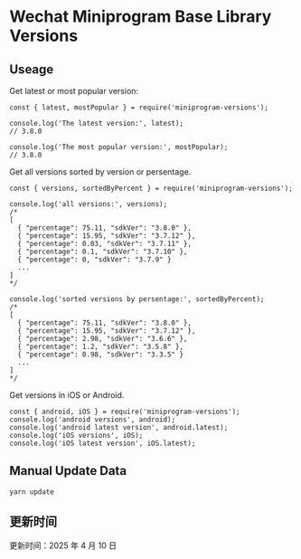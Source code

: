
# Wechat Miniprogram Base Library Versions

## Useage

Get latest or most popular version:

```;
const { latest, mostPopular } = require('miniprogram-versions');

console.log('The latest version:', latest);
// 3.8.0

console.log('The most popular version:', mostPopular);
// 3.8.0

```

Get all versions sorted by version or persentage.

```
const { versions, sortedByPercent } = require('miniprogram-versions');

console.log('all versions:', versions);
/*
[
  { "percentage": 75.11, "sdkVer": "3.8.0" },
  { "percentage": 15.95, "sdkVer": "3.7.12" },
  { "percentage": 0.03, "sdkVer": "3.7.11" },
  { "percentage": 0.1, "sdkVer": "3.7.10" },
  { "percentage": 0, "sdkVer": "3.7.9" }
  ...
]
*/

console.log('sorted versions by persentage:', sortedByPercent);
/*
[
  { "percentage": 75.11, "sdkVer": "3.8.0" },
  { "percentage": 15.95, "sdkVer": "3.7.12" },
  { "percentage": 2.98, "sdkVer": "3.6.6" },
  { "percentage": 1.2, "sdkVer": "3.5.8" },
  { "percentage": 0.98, "sdkVer": "3.3.5" }
  ...
]
*/
```

Get versions in iOS or Android.

```
const { android, iOS } = require('miniprogram-versions');
console.log('android versions', android);
console.log('android latest version', android.latest);
console.log('iOS versions', iOS);
console.log('iOS latest version', iOS.latest);
```

## Manual Update Data

```
yarn update
```

## 更新时间

更新时间：2025 年 4 月 10 日
